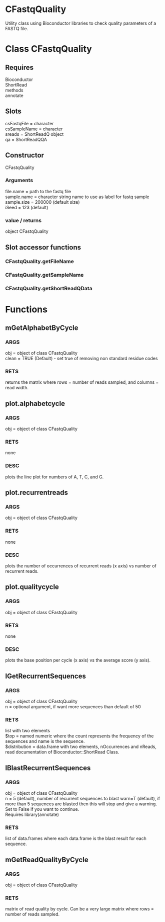 # CFastqQuality
Utility class using Bioconductor libraries to check quality parameters of a FASTQ file.


# Class CFastqQuality
## Requires  
Bioconductor  
ShortRead  
methods  
annotate

## Slots
csFastqFile = character  
csSampleName = character  
sreads = ShortReadQ object  
qa = ShortReadQQA

## Constructor
CFastqQuality  
### Arguments
file.name = path to the fastq file  
sample.name = character string name to use as label for fastq sample  
sample.size = 200000 (default size)  
iSeed = 123 (default)
### value / returns  
object CFastqQuality  

## Slot accessor functions
### CFastqQuality.getFileName
### CFastqQuality.getSampleName
### CFastqQuality.getShortReadQData

# Functions
## mGetAlphabetByCycle
### ARGS
obj = object of class CFastqQuality  
clean = TRUE (Default) - set true of removing non standard residue codes
### RETS
returns the matrix where rows = number of reads sampled, and columns = read width.  

## plot.alphabetcycle
### ARGS
obj = object of class CFastqQuality
### RETS
none
### DESC
plots the line plot for numbers of A, T, C, and G.  

## plot.recurrentreads
### ARGS
obj = object of class CFastqQuality
### RETS
none
### DESC
plots the number of occurrences of recurrent reads (x axis) vs number of recurrent reads.

## plot.qualitycycle
### ARGS
obj = object of class CFastqQuality
### RETS
none
### DESC
plots the base position per cycle (x axis) vs the average score (y axis).  

## lGetRecurrentSequences
### ARGS
obj = object of class CFastqQuality  
n = optional argument, if want more sequences than default of 50
### RETS
list with two elements  
$top = named numeric where the count represents the frequency of the sequences and name is the sequence.  
$distribution = data.frame with two elements, nOccurrences and nReads, read documentation of Bioconductor::ShortRead Class.

## lBlastRecurrentSequences
### ARGS
obj = object of class CFastqQuality  
n = 5 (default), number of recurrent sequences to blast
warn=T (default), if more than 5 sequences are blasted then this will stop and give a warning. Set to False if you want to continue.  
Requires library(annotate)  
### RETS
list of data.frames where each data.frame is the blast result for each sequence.  

## mGetReadQualityByCycle
### ARGS
obj = object of class CFastqQuality  
### RETS
matrix of read quality by cycle. Can be a very large matrix where rows = number of reads sampled.  














